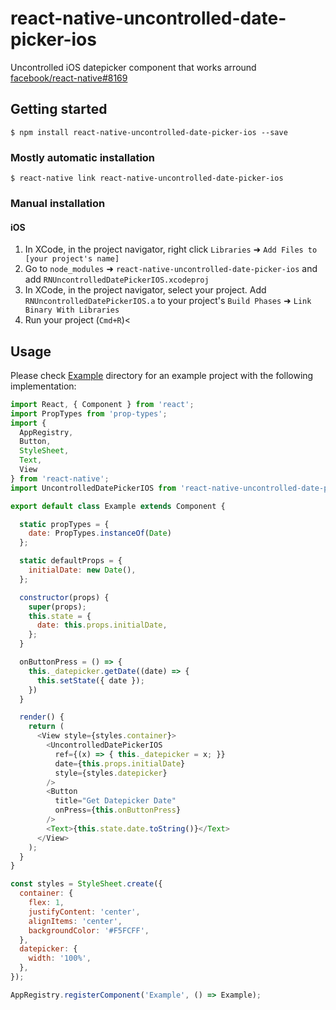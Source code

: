 # react-native-uncontrolled-date-picker-ios

Uncontrolled iOS datepicker component that works arround [facebook/react-native#8169](https://github.com/facebook/react-native/issues/8169)

## Getting started

`$ npm install react-native-uncontrolled-date-picker-ios --save`

### Mostly automatic installation

`$ react-native link react-native-uncontrolled-date-picker-ios`

### Manual installation

#### iOS

1. In XCode, in the project navigator, right click `Libraries` ➜ `Add Files to [your project's name]`
2. Go to `node_modules` ➜ `react-native-uncontrolled-date-picker-ios` and add `RNUncontrolledDatePickerIOS.xcodeproj`
3. In XCode, in the project navigator, select your project. Add `RNUncontrolledDatePickerIOS.a` to your project's `Build Phases` ➜ `Link Binary With Libraries`
4. Run your project (`Cmd+R`)<

## Usage

Please check [Example](./Example) directory for an example project with the following implementation:

```javascript
import React, { Component } from 'react';
import PropTypes from 'prop-types';
import {
  AppRegistry,
  Button,
  StyleSheet,
  Text,
  View
} from 'react-native';
import UncontrolledDatePickerIOS from 'react-native-uncontrolled-date-picker-ios';

export default class Example extends Component {

  static propTypes = {
    date: PropTypes.instanceOf(Date)
  };

  static defaultProps = {
    initialDate: new Date(),
  };

  constructor(props) {
    super(props);
    this.state = {
      date: this.props.initialDate,
    };
  }

  onButtonPress = () => {
    this._datepicker.getDate((date) => {
      this.setState({ date });
    })
  }

  render() {
    return (
      <View style={styles.container}>
        <UncontrolledDatePickerIOS
          ref={(x) => { this._datepicker = x; }}
          date={this.props.initialDate}
          style={styles.datepicker}
        />
        <Button
          title="Get Datepicker Date"
          onPress={this.onButtonPress}
        />
        <Text>{this.state.date.toString()}</Text>
      </View>
    );
  }
}

const styles = StyleSheet.create({
  container: {
    flex: 1,
    justifyContent: 'center',
    alignItems: 'center',
    backgroundColor: '#F5FCFF',
  },
  datepicker: {
    width: '100%',
  },
});

AppRegistry.registerComponent('Example', () => Example);
```
